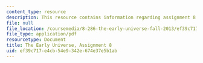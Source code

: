 ```yaml
---
content_type: resource
description: This resource contains information regarding assignment 8.
file: null
file_location: /coursemedia/8-286-the-early-universe-fall-2013/ef39c717e4cb54e9342e674e37e5b1ab_MIT8_286F13_PSet8_supp.pdf
file_type: application/pdf
resourcetype: Document
title: The Early Universe, Assignment 8
uid: ef39c717-e4cb-54e9-342e-674e37e5b1ab
---
```

